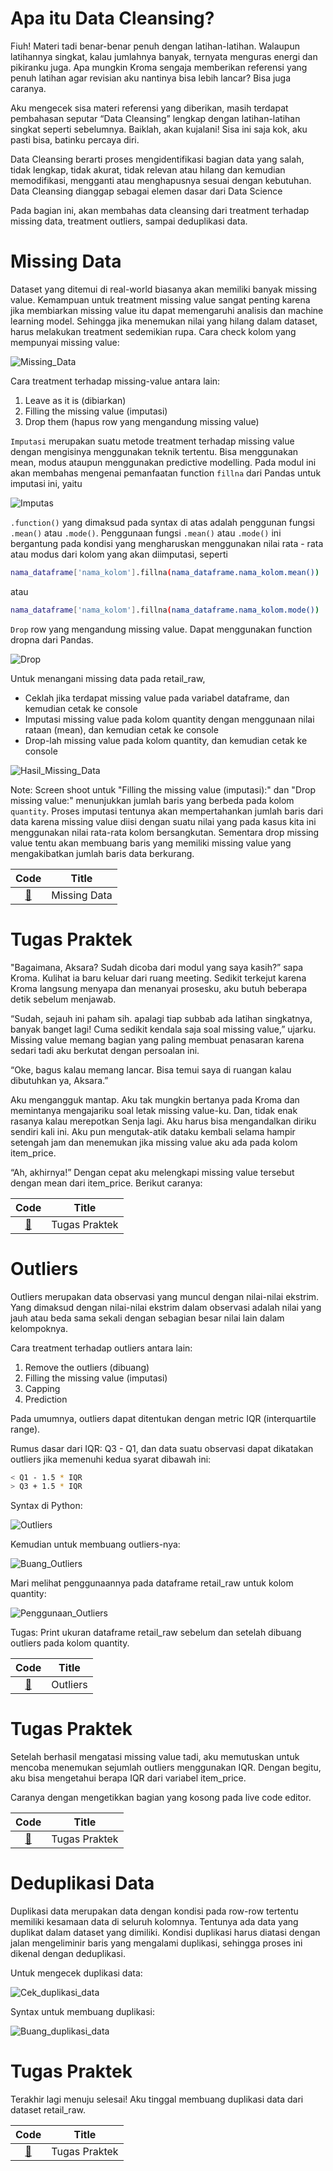 # Apa itu Data Cleansing?
Fiuh! Materi tadi benar-benar penuh dengan latihan-latihan. Walaupun latihannya singkat, kalau jumlahnya banyak, ternyata menguras energi dan pikiranku juga. Apa mungkin Kroma sengaja memberikan referensi yang penuh latihan agar revisian aku nantinya bisa lebih lancar? Bisa juga caranya.

Aku mengecek sisa materi referensi yang diberikan, masih terdapat pembahasan seputar “Data Cleansing” lengkap dengan latihan-latihan singkat seperti sebelumnya. Baiklah, akan kujalani! Sisa ini saja kok, aku pasti bisa, batinku percaya diri.

Data Cleansing berarti proses mengidentifikasi bagian data yang salah, tidak lengkap, tidak akurat, tidak relevan atau hilang dan kemudian memodifikasi, mengganti atau menghapusnya sesuai dengan kebutuhan. Data Cleansing dianggap sebagai elemen dasar dari Data Science

Pada bagian ini, akan membahas data cleansing dari treatment terhadap missing data, treatment outliers, sampai deduplikasi data.

# Missing Data
Dataset yang ditemui di real-world biasanya akan memiliki banyak missing value. Kemampuan untuk treatment missing value sangat penting karena jika membiarkan missing value itu dapat memengaruhi analisis dan machine learning model. Sehingga jika menemukan nilai yang hilang dalam dataset, harus melakukan treatment sedemikian rupa. Cara check kolom yang mempunyai missing value:

![Missing_Data](img/missing-data.png)

Cara treatment terhadap missing-value antara lain:

1. Leave as it is (dibiarkan)
2. Filling the missing value (imputasi)
3. Drop them (hapus row yang mengandung missing value)

`Imputasi` merupakan suatu metode treatment terhadap missing value dengan mengisinya menggunakan teknik tertentu. Bisa menggunakan mean, modus ataupun menggunakan predictive modelling. Pada modul ini akan membahas mengenai pemanfaatan function `fillna` dari Pandas untuk imputasi ini, yaitu

![Imputas](img/imputasi.png)

`.function()` yang dimaksud pada syntax di atas adalah penggunan fungsi `.mean()` atau `.mode()`. Penggunaan fungsi `.mean()` atau `.mode()` ini bergantung pada kondisi yang mengharuskan menggunakan nilai rata - rata atau modus dari kolom yang akan diimputasi, seperti

```bash
nama_dataframe['nama_kolom'].fillna(nama_dataframe.nama_kolom.mean())
```
atau
```bash
nama_dataframe['nama_kolom'].fillna(nama_dataframe.nama_kolom.mode())
```

`Drop` row yang mengandung missing value. Dapat menggunakan function dropna dari Pandas.

![Drop](img/drop.png)

Untuk menangani missing data pada retail_raw, 

- Ceklah jika terdapat missing value pada variabel dataframe, dan kemudian cetak ke console
- Imputasi missing value pada kolom quantity dengan menggunaan nilai rataan (mean), dan kemudian cetak ke console
- Drop-lah missing value pada kolom quantity, dan kemudian cetak ke console

![Hasil_Missing_Data](img/hasil-missing-data.png)

Note: Screen shoot untuk "Filling the missing value (imputasi):" dan "Drop missing value:" menunjukkan jumlah baris yang berbeda pada kolom `quantity`. Proses imputasi tentunya akan mempertahankan jumlah baris dari data karena missing value diisi dengan suatu nilai yang pada kasus kita ini menggunakan nilai rata-rata kolom bersangkutan. Sementara drop missing value tentu akan membuang baris yang memiliki missing value yang mengakibatkan jumlah baris data berkurang.

| Code  |               Title              	|
|:----:	|:--------------------------------:	|
| [📜](https://github.com/bayubagusbagaswara/dqlab-data-engineer/blob/master/5-Data%20Quality%20with%20Python%20for%20Beginner/2-Data%20Cleansing/1-MissingData.py) | Missing Data |

# Tugas Praktek
"Bagaimana, Aksara? Sudah dicoba dari modul yang saya kasih?” sapa Kroma. Kulihat ia baru keluar dari ruang meeting. Sedikit terkejut karena Kroma langsung menyapa dan menanyai prosesku, aku butuh beberapa detik sebelum menjawab.

“Sudah, sejauh ini paham sih. apalagi tiap subbab ada latihan singkatnya, banyak banget lagi! Cuma sedikit kendala saja soal missing value,” ujarku. Missing value memang bagian yang paling membuat penasaran karena sedari tadi aku berkutat dengan persoalan ini.

“Oke, bagus kalau memang lancar. Bisa temui saya di ruangan kalau dibutuhkan ya, Aksara.”

Aku mengangguk mantap. Aku tak mungkin bertanya pada Kroma dan memintanya mengajariku soal letak missing value-ku. Dan, tidak enak rasanya kalau merepotkan Senja lagi. Aku harus bisa mengandalkan diriku sendiri kali ini. Aku pun mengutak-atik dataku kembali selama hampir setengah jam dan menemukan jika missing value aku ada pada kolom item_price.

“Ah, akhirnya!” Dengan cepat aku melengkapi missing value tersebut dengan mean dari item_price. Berikut caranya:

| Code  |               Title              	|
|:----:	|:--------------------------------:	|
| [📜](https://github.com/bayubagusbagaswara/dqlab-data-engineer/blob/master/5-Data%20Quality%20with%20Python%20for%20Beginner/2-Data%20Cleansing/2-tugas-praktek.py) | Tugas Praktek |

# Outliers
Outliers merupakan data observasi yang muncul dengan nilai-nilai ekstrim. Yang dimaksud dengan nilai-nilai ekstrim dalam observasi adalah nilai yang jauh atau beda sama sekali dengan sebagian besar nilai lain dalam kelompoknya.

Cara treatment terhadap outliers antara lain:

1. Remove the outliers (dibuang)
2. Filling the missing value (imputasi)
3. Capping
4. Prediction
 
Pada umumnya, outliers dapat ditentukan dengan metric IQR (interquartile range).

Rumus dasar dari IQR: Q3 - Q1, dan data suatu observasi dapat dikatakan outliers jika memenuhi kedua syarat dibawah ini:
```bash
< Q1 - 1.5 * IQR
> Q3 + 1.5 * IQR
```

Syntax di Python:

![Outliers](img/outliers.png)

Kemudian untuk membuang outliers-nya:

![Buang_Outliers](img/buang-outliers.png)

Mari melihat penggunaannya pada dataframe retail_raw untuk kolom quantity:

![Penggunaan_Outliers](img/penggunaan-outliers.png)

Tugas:
Print ukuran dataframe retail_raw sebelum dan setelah dibuang outliers pada kolom quantity.

| Code  |               Title              	|
|:----:	|:--------------------------------:	|
| [📜](https://github.com/bayubagusbagaswara/dqlab-data-engineer/blob/master/5-Data%20Quality%20with%20Python%20for%20Beginner/2-Data%20Cleansing/3-Outliers.py) | Outliers |

# Tugas Praktek
Setelah berhasil mengatasi missing value tadi, aku memutuskan untuk mencoba menemukan sejumlah outliers menggunakan IQR. Dengan begitu, aku bisa mengetahui berapa IQR dari variabel item_price. 

Caranya dengan mengetikkan bagian yang kosong pada live code editor. 

| Code  |               Title              	|
|:----:	|:--------------------------------:	|
| [📜](https://github.com/bayubagusbagaswara/dqlab-data-engineer/blob/master/5-Data%20Quality%20with%20Python%20for%20Beginner/2-Data%20Cleansing/4-tugas-praktek.py) | Tugas Praktek |

# Deduplikasi Data
Duplikasi data merupakan data dengan kondisi pada row-row tertentu memiliki kesamaan data di seluruh kolomnya. Tentunya ada data yang duplikat dalam dataset yang dimiliki. Kondisi duplikasi harus diatasi dengan jalan mengeliminir baris yang mengalami duplikasi, sehingga proses ini dikenal dengan deduplikasi.

Untuk mengecek duplikasi data:

![Cek_duplikasi_data](img/cek-duplikasi-data.png)

Syntax untuk membuang duplikasi:

![Buang_duplikasi_data](img/buang-duplikasi-data.png)

# Tugas Praktek
Terakhir lagi menuju selesai! Aku tinggal membuang duplikasi data dari dataset retail_raw.

| Code  |               Title              	|
|:----:	|:--------------------------------:	|
| [📜](https://github.com/bayubagusbagaswara/dqlab-data-engineer/blob/master/5-Data%20Quality%20with%20Python%20for%20Beginner/2-Data%20Cleansing/5-deduplikasi-data.py) | Tugas Praktek |